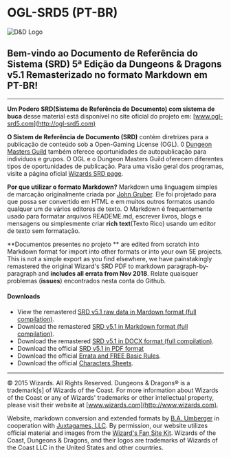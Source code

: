 # OGL-SRD5 (PT-BR)

![D&D Logo](RE&.logo.png)

## Bem-vindo ao Documento de Referência do Sistema (SRD) 5ª Edição da Dungeons & Dragons v5.1 Remasterizado no formato Markdown em PT-BR!

---

**Um Podero SRD(Sistema de Referência de Documento) com sistema de buca** desse material está disponível no site oficial do projeto em: [www.ogl-srd5.com](http://ogl-srd5.com)

**O Sistem de Referência de Documento  (SRD)** contém diretrizes para a publicação de conteúdo sob a Open-Gaming License (OGL). 0 [Dungeon Masters Guild](http://dungeonmastersguild.com/) também oferece oportunidades de autopublicação para indivíduos e grupos. O OGL e o Dungeon Masters Guild oferecem diferentes tipos de oportunidades de publicação. Para uma visão geral dos programas, visite a página oficial [Wizards SRD page](http://dnd.wizards.com/articles/features/systems-reference-document-srd).

**Por que utilizar o formato Markdown?** Markdown uma linguagem simples de marcação originalmente criada  por [John Gruber](https://daringfireball.net). Ele foi projetado para que possa ser convertido em HTML e em muitos outros formatos usando qualquer um de vários editores de texto. O Markdown é frequentemente usado para formatar arquivos READEME.md, escrever livros, blogs e mensagens ou simplesmente criar **rich text**(Texto Rico) usando um editor de texto sem formatação.

**Documentos presentes no projeto ** are edited from scratch into Markdown format for import into other formats or into your own 5E projects. This is not a simple export as you find elsewhere, we have painstakingly remastered the original Wizard's SRD PDF to markdown paragraph-by-paragraph and **includes all errata from Nov 2018**. Relate quaisquer problemas (**issues**) encontrados nesta conta do Github.

#### Downloads

*   View the remastered [SRD v5.1 raw data in Mardown format (full compilation)](https://raw.githubusercontent.com/Umbyology/OGL-SRD5/master/formats/markdown/D%26D%205E%20SRD%20Full%20Compile-v0.2.1.md).
*   Download the remastered [SRD v5.1 in Markdown format (full compilation)](https://github.com/Umbyology/OGL-SRD5/raw/master/formats/markdown/D%26D%205E%20SRD%20Full%20Compile-v0.2.1.md).
*   Download the remastered [SRD v5.1 in DOCX format (full compilation)](https://github.com/Umbyology/OGL-SRD5/tree/master/formats/docx).
*   Download the official [SRD v5.1 in PDF format](http://media.wizards.com/2016/downloads/DND/SRD-OGL_V5.1.pdf)
*   Download the official [Errata and FREE Basic Rules](http://dnd.wizards.com/articles/features/basicrules).
*   Download the official [Characters Sheets](http://dnd.wizards.com/articles/features/character_sheets).

<hr>

© 2015 Wizards. All Rights Reserved. Dungeons & Dragons® is a trademark[s] of Wizards of the Coast. For more information about Wizards of the Coast or any of Wizards' trademarks or other intellectual property, please visit their website at [www.wizards.com](http://www.wizards.com).

Website, markdown conversion and extended formats by [B.A. Umberger](http://www.umbyology.com) in cooperation with [Juxtagames, LLC](http://www.juxta.games). By permission, our website utilizes official material and images from the [Wizard's Fan Site Kit](http://dnd.wizards.com/articles/features/fan-site-kit). Wizards of the Coast, Dungeons & Dragons, and their logos are trademarks of Wizards of the Coast LLC in the United States and other countries.
